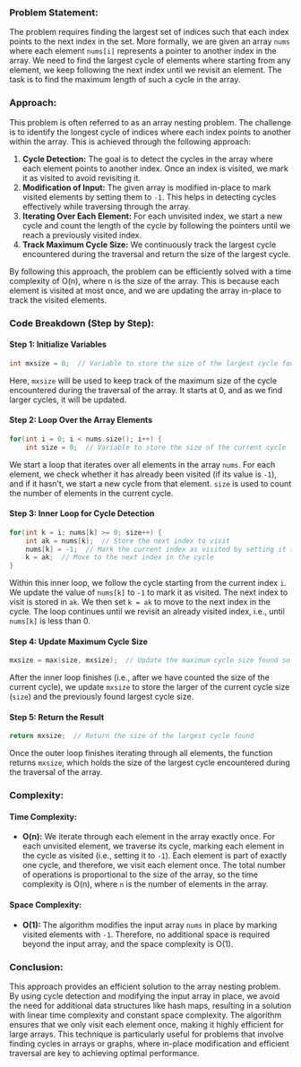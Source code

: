 ### Problem Statement:
The problem requires finding the largest set of indices such that each index points to the next index in the set. More formally, we are given an array `nums` where each element `nums[i]` represents a pointer to another index in the array. We need to find the largest cycle of elements where starting from any element, we keep following the next index until we revisit an element. The task is to find the maximum length of such a cycle in the array.

### Approach:
This problem is often referred to as an array nesting problem. The challenge is to identify the longest cycle of indices where each index points to another within the array. This is achieved through the following approach:

1. **Cycle Detection:** The goal is to detect the cycles in the array where each element points to another index. Once an index is visited, we mark it as visited to avoid revisiting it.
2. **Modification of Input:** The given array is modified in-place to mark visited elements by setting them to `-1`. This helps in detecting cycles effectively while traversing through the array.
3. **Iterating Over Each Element:** For each unvisited index, we start a new cycle and count the length of the cycle by following the pointers until we reach a previously visited index.
4. **Track Maximum Cycle Size:** We continuously track the largest cycle encountered during the traversal and return the size of the largest cycle.

By following this approach, the problem can be efficiently solved with a time complexity of O(n), where n is the size of the array. This is because each element is visited at most once, and we are updating the array in-place to track the visited elements.

### Code Breakdown (Step by Step):

#### Step 1: Initialize Variables
```cpp
int mxsize = 0;  // Variable to store the size of the largest cycle found
```
Here, `mxsize` will be used to keep track of the maximum size of the cycle encountered during the traversal of the array. It starts at 0, and as we find larger cycles, it will be updated.

#### Step 2: Loop Over the Array Elements
```cpp
for(int i = 0; i < nums.size(); i++) {
    int size = 0;  // Variable to store the size of the current cycle
```
We start a loop that iterates over all elements in the array `nums`. For each element, we check whether it has already been visited (if its value is `-1`), and if it hasn’t, we start a new cycle from that element. `size` is used to count the number of elements in the current cycle.

#### Step 3: Inner Loop for Cycle Detection
```cpp
for(int k = i; nums[k] >= 0; size++) {
    int ak = nums[k];  // Store the next index to visit
    nums[k] = -1;  // Mark the current index as visited by setting it to -1
    k = ak;  // Move to the next index in the cycle
}
```
Within this inner loop, we follow the cycle starting from the current index `i`. We update the value of `nums[k]` to `-1` to mark it as visited. The next index to visit is stored in `ak`. We then set `k = ak` to move to the next index in the cycle. The loop continues until we revisit an already visited index, i.e., until `nums[k]` is less than 0.

#### Step 4: Update Maximum Cycle Size
```cpp
mxsize = max(size, mxsize);  // Update the maximum cycle size found so far
```
After the inner loop finishes (i.e., after we have counted the size of the current cycle), we update `mxsize` to store the larger of the current cycle size (`size`) and the previously found largest cycle size.

#### Step 5: Return the Result
```cpp
return mxsize;  // Return the size of the largest cycle found
```
Once the outer loop finishes iterating through all elements, the function returns `mxsize`, which holds the size of the largest cycle encountered during the traversal of the array.

### Complexity:

#### Time Complexity:
- **O(n):** We iterate through each element in the array exactly once. For each unvisited element, we traverse its cycle, marking each element in the cycle as visited (i.e., setting it to `-1`). Each element is part of exactly one cycle, and therefore, we visit each element once. The total number of operations is proportional to the size of the array, so the time complexity is O(n), where `n` is the number of elements in the array.

#### Space Complexity:
- **O(1):** The algorithm modifies the input array `nums` in place by marking visited elements with `-1`. Therefore, no additional space is required beyond the input array, and the space complexity is O(1).

### Conclusion:
This approach provides an efficient solution to the array nesting problem. By using cycle detection and modifying the input array in place, we avoid the need for additional data structures like hash maps, resulting in a solution with linear time complexity and constant space complexity. The algorithm ensures that we only visit each element once, making it highly efficient for large arrays. This technique is particularly useful for problems that involve finding cycles in arrays or graphs, where in-place modification and efficient traversal are key to achieving optimal performance.